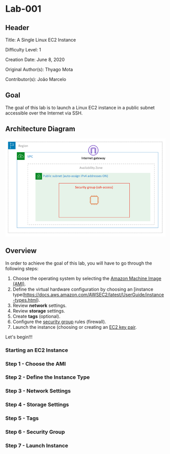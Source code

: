 # Lab-001

## Header

Title: A Single Linux EC2 Instance

Difficulty Level: 1

Creation Date: June 8, 2020

Original Author(s): Thyago Mota

Contributor(s): João Marcelo

## Goal
The goal of this lab is to launch a Linux EC2 instance in a public subnet accessible over the Internet via SSH.

## Architecture Diagram
![lab-001-01 image](images/lab-001-01.png)

## Overview

In order to achieve the goal of this lab, you will have to go through the following steps:

1. Choose the operating system by selecting the [Amazon Machine Image (AMI)](https://docs.aws.amazon.com/AWSEC2/latest/UserGuide/AMIs.html).
2. Define the virtual hardware configuration by choosing an [instance type(https://docs.aws.amazon.com/AWSEC2/latest/UserGuide/instance-types.html).
3. Review **network** settings.
4. Review **storage** settings.
5. Create **tags** (optional).
6. Configure the [security group](https://docs.aws.amazon.com/vpc/latest/userguide/VPC_SecurityGroups.html) rules (firewall).
7. Launch the instance (choosing or creating an [EC2 key pair](https://docs.aws.amazon.com/AWSEC2/latest/UserGuide/ec2-key-pairs.html).

Let's begin!!!

### Starting an EC2 Instance

### Step 1 - Choose the AMI

### Step 2 - Define the Instance Type

### Step 3 - Network Settings

### Step 4 - Storage Settings

### Step 5 - Tags

### Step 6 - Security Group

### Step 7 - Launch Instance  
